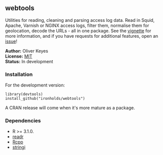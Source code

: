 ## webtools

Utilities for reading, cleaning and parsing access log data. Read in Squid, Apache, Varnish or NGINX access logs,
filter them, normalise them for geolocation, decode the URLs - all in one package. See the [vignette](https://github.com/Ironholds/webtools/blob/master/vignettes/Introduction.Rmd) for more information, and if you have requests for additional features, open an [issue](https://github.com/Ironholds/webtools/issues)!

__Author:__ Oliver Keyes<br/>
__License:__ [MIT](http://opensource.org/licenses/MIT)<br/>
__Status:__ In development

### Installation

For the development version:

    library(devtools)
    install_github("ironholds/webtools")
    
A CRAN release will come when it's more mature as a package.

### Dependencies
* R >= 3.1.0.
* [readr](https://github.com/hadley/readr)
* [Rcpp](http://cran.rstudio.com/web/packages/Rcpp/)
* [stringi](http://cran.r-project.org/web/packages/stringi/)